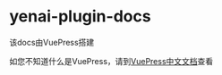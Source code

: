# yenai-plugin-docs

该docs由VuePress搭建

如您不知道什么是VuePress，请到[VuePress中文文档](https://www.vuepress.cn/)查看